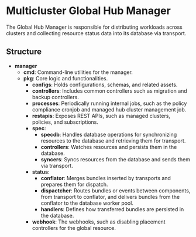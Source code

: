 # Multicluster Global Hub Manager

The Global Hub Manager is responsible for distributing workloads across clusters and collecting resource status data into its database via transport.

## Structure

- **manager**
  - **cmd**: Command-line utilities for the manager.
  - **pkg**: Core logic and functionalities.
    - **configs**: Holds configurations, schemas, and related assets.
    - **controllers**: Includes common controllers such as migration and backup controllers.
    - **processes**: Periodically running internal jobs, such as the policy compliance cronjob and managed hub cluster management job.
    - **restapis**: Exposes REST APIs, such as managed clusters, policies, and subscriptions.
    - **spec**:
      - **specdb**: Handles database operations for synchronizing resources to the database and retrieving them for transport.
      - **controllers**: Watches resources and persists them in the database.
      - **syncers**: Syncs resources from the database and sends them via transport.
    - **status**:
      - **conflator**: Merges bundles inserted by transports and prepares them for dispatch.
      - **dispactcher**: Routes bundles or events between components, from transport to conflator, and delivers bundles from the conflator to the database worker pool.
      - **handlers**: Defines how transferred bundles are persisted in the database.
    - **webhook**: The webhooks, such as disabling placement controllers for the global resource.